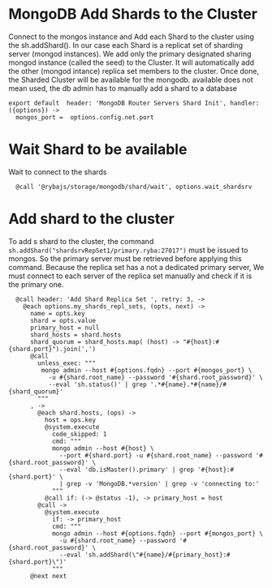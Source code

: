 
# MongoDB Add Shards to the Cluster


 Connect to the mongos instance and Add each Shard to the cluster using the sh.addShard().
 In our case each Shard is a replicat set of sharding server (mongod instances).
 We add only the primary designated sharing mongod instance (called the seed) to the Cluster.
 It will automatically add the other (mongod intance) replica set members to the cluster.
 Once done, the Sharded Cluster will be available for the mongodb.
 available does not mean used, the db admin has to manually add a shard to a database

    export default  header: 'MongoDB Router Servers Shard Init', handler: ({options}) ->
      mongos_port =  options.config.net.port

# Wait Shard to be available

Wait to connect to the shards

      @call '@rybajs/storage/mongodb/shard/wait', options.wait_shardsrv

# Add shard to the cluster

To add s shard to the cluster, the command `sh.addShard("shardsrvRepSet1/primary.ryba:27017")`
must be issued to mongos.
So the primary server must be retrieved before applying this command. Because the replica set has a not a dedicated primary server,
We must connect to each server of the replica set manually and check if it is the primary one.


      @call header: 'Add Shard Replica Set ', retry: 3, ->
        @each options.my_shards_repl_sets, (opts, next) ->
          name = opts.key
          shard = opts.value
          primary_host = null
          shard_hosts = shard.hosts
          shard_quorum = shard_hosts.map( (host) -> "#{host}:#{shard.port}").join(',')
          @call
            unless_exec: """
             mongo admin --host #{options.fqdn} --port #{mongos_port} \
               -u #{shard.root_name} --password '#{shard.root_password}' \
               --eval 'sh.status()' | grep '.*#{name}.*#{name}/#{shard_quorum}'
            """
          , ->
            @each shard.hosts, (ops) ->
              host = ops.key
              @system.execute
                code_skipped: 1
                cmd: """
                mongo admin --host #{host} \
                  --port #{shard.port} -u #{shard.root_name} --password '#{shard.root_password}' \
                  --eval 'db.isMaster().primary' | grep '#{host}:#{shard.port}' \
                  | grep -v 'MongoDB.*version' | grep -v 'connecting to:'
                """
              @call if: (-> @status -1), -> primary_host = host
            @call ->
              @system.execute
                if: -> primary_host
                cmd: """
                mongo admin --host #{options.fqdn} --port #{mongos_port} \
                  -u #{shard.root_name} --password '#{shard.root_password}' \
                  --eval 'sh.addShard(\"#{name}/#{primary_host}:#{shard.port}\")'
                """
          @next next
